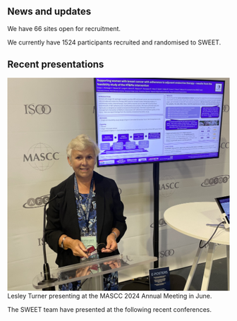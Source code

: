

## News and updates

We have 66 sites open for recruitment.

We currently have 1524 participants recruited and randomised to SWEET.

## Recent presentations

<img src='../../assets/images/Lesley T MASCC 2024 (2).jpg'>
Lesley Turner presenting at the MASCC 2024 Annual Meeting in June.




The SWEET team have presented at the following recent conferences. 

